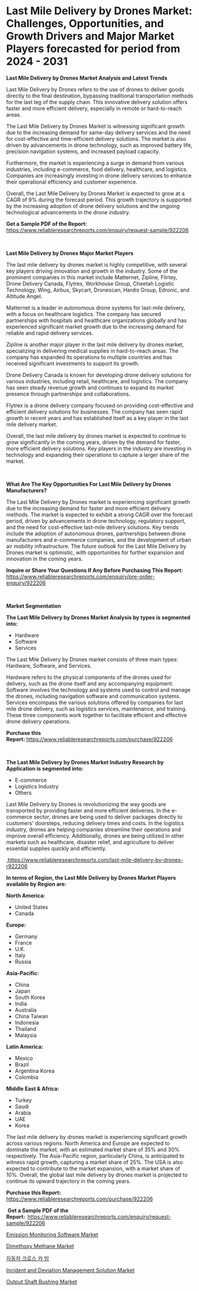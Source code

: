 <p><h1>Last Mile Delivery by Drones Market: Challenges, Opportunities, and Growth Drivers and Major Market Players forecasted for period from 2024 - 2031</h1></p><p><strong>Last Mile Delivery by Drones Market Analysis and Latest Trends</strong></p>
<p><p>Last Mile Delivery by Drones refers to the use of drones to deliver goods directly to the final destination, bypassing traditional transportation methods for the last leg of the supply chain. This innovative delivery solution offers faster and more efficient delivery, especially in remote or hard-to-reach areas.</p><p>The Last Mile Delivery by Drones Market is witnessing significant growth due to the increasing demand for same-day delivery services and the need for cost-effective and time-efficient delivery solutions. The market is also driven by advancements in drone technology, such as improved battery life, precision navigation systems, and increased payload capacity.</p><p>Furthermore, the market is experiencing a surge in demand from various industries, including e-commerce, food delivery, healthcare, and logistics. Companies are increasingly investing in drone delivery services to enhance their operational efficiency and customer experience.</p><p>Overall, the Last Mile Delivery by Drones Market is expected to grow at a CAGR of 9% during the forecast period. This growth trajectory is supported by the increasing adoption of drone delivery solutions and the ongoing technological advancements in the drone industry.</p></p>
<p><strong>Get a Sample PDF of the Report:&nbsp;</strong> <a href="https://www.reliableresearchreports.com/enquiry/request-sample/922206">https://www.reliableresearchreports.com/enquiry/request-sample/922206</a></p>
<p>&nbsp;</p>
<p><strong>Last Mile Delivery by Drones Major Market Players</strong></p>
<p><p>The last mile delivery by drones market is highly competitive, with several key players driving innovation and growth in the industry. Some of the prominent companies in this market include Matternet, Zipline, Flirtey, Drone Delivery Canada, Flytrex, Workhouse Group, Cheetah Logistic Technology, Wing, Airbus, Skycart, Dronescan, Hardis Group, Edronic, and Altitude Angel.</p><p>Matternet is a leader in autonomous drone systems for last-mile delivery, with a focus on healthcare logistics. The company has secured partnerships with hospitals and healthcare organizations globally and has experienced significant market growth due to the increasing demand for reliable and rapid delivery services.</p><p>Zipline is another major player in the last mile delivery by drones market, specializing in delivering medical supplies in hard-to-reach areas. The company has expanded its operations to multiple countries and has received significant investments to support its growth.</p><p>Drone Delivery Canada is known for developing drone delivery solutions for various industries, including retail, healthcare, and logistics. The company has seen steady revenue growth and continues to expand its market presence through partnerships and collaborations.</p><p>Flytrex is a drone delivery company focused on providing cost-effective and efficient delivery solutions for businesses. The company has seen rapid growth in recent years and has established itself as a key player in the last mile delivery market.</p><p>Overall, the last mile delivery by drones market is expected to continue to grow significantly in the coming years, driven by the demand for faster, more efficient delivery solutions. Key players in the industry are investing in technology and expanding their operations to capture a larger share of the market.</p></p>
<p>&nbsp;</p>
<p><strong>What Are The Key Opportunities For Last Mile Delivery by Drones Manufacturers?</strong></p>
<p><p>The Last Mile Delivery by Drones market is experiencing significant growth due to the increasing demand for faster and more efficient delivery methods. The market is expected to exhibit a strong CAGR over the forecast period, driven by advancements in drone technology, regulatory support, and the need for cost-effective last-mile delivery solutions. Key trends include the adoption of autonomous drones, partnerships between drone manufacturers and e-commerce companies, and the development of urban air mobility infrastructure. The future outlook for the Last Mile Delivery by Drones market is optimistic, with opportunities for further expansion and innovation in the coming years.</p></p>
<p><strong>Inquire or Share Your Questions If Any Before Purchasing This Report:</strong> <a href="https://www.reliableresearchreports.com/enquiry/pre-order-enquiry/922206">https://www.reliableresearchreports.com/enquiry/pre-order-enquiry/922206</a></p>
<p>&nbsp;</p>
<p><strong>Market Segmentation</strong></p>
<p><strong>The Last Mile Delivery by Drones Market Analysis by types is segmented into:</strong></p>
<p><ul><li>Hardware</li><li>Software</li><li>Services</li></ul></p>
<p><p>The Last Mile Delivery by Drones market consists of three main types: Hardware, Software, and Services. </p><p>Hardware refers to the physical components of the drones used for delivery, such as the drone itself and any accompanying equipment. Software involves the technology and systems used to control and manage the drones, including navigation software and communication systems. Services encompass the various solutions offered by companies for last mile drone delivery, such as logistics services, maintenance, and training. These three components work together to facilitate efficient and effective drone delivery operations.</p></p>
<p><strong>Purchase this Report:&nbsp;</strong><a href="https://www.reliableresearchreports.com/purchase/922206">https://www.reliableresearchreports.com/purchase/922206</a></p>
<p>&nbsp;</p>
<p><strong>The Last Mile Delivery by Drones Market Industry Research by Application is segmented into:</strong></p>
<p><ul><li>E-commerce</li><li>Logistics Industry</li><li>Others</li></ul></p>
<p><p>Last Mile Delivery by Drones is revolutionizing the way goods are transported by providing faster and more efficient deliveries. In the e-commerce sector, drones are being used to deliver packages directly to customers' doorsteps, reducing delivery times and costs. In the logistics industry, drones are helping companies streamline their operations and improve overall efficiency. Additionally, drones are being utilized in other markets such as healthcare, disaster relief, and agriculture to deliver essential supplies quickly and efficiently.</p></p>
<p><a href="https://www.reliableresearchreports.com/last-mile-delivery-by-drones-r922206">&nbsp;https://www.reliableresearchreports.com/last-mile-delivery-by-drones-r922206</a></p>
<p><strong>In terms of Region, the Last Mile Delivery by Drones Market Players available by Region are:</strong></p>
<p>
    <p> <strong> North America: </strong>
        <ul>
            <li>United States</li>
            <li>Canada</li>
        </ul>
        </p> 
    <p> <strong> Europe: </strong>
        <ul>
            <li>Germany</li>
            <li>France</li>
            <li>U.K.</li>
            <li>Italy</li>
            <li>Russia</li>
        </ul>
        </p> 
    <p> <strong> Asia-Pacific: </strong>
        <ul>
            <li>China</li>
            <li>Japan</li>
            <li>South Korea</li>
            <li>India</li>
            <li>Australia</li>
            <li>China Taiwan</li>
            <li>Indonesia</li>
            <li>Thailand</li>
            <li>Malaysia</li>
        </ul>
        </p> 
    <p> <strong> Latin America: </strong>
        <ul>
            <li>Mexico</li>
            <li>Brazil</li>
            <li>Argentina Korea</li>
            <li>Colombia</li>
        </ul>
        </p> 
    <p> <strong> Middle East & Africa: </strong>
        <ul>
            <li>Turkey</li>
            <li>Saudi</li>
            <li>Arabia</li>
            <li>UAE</li>
            <li>Korea</li>
        </ul>
    </p>
    </p>
<p><p>The last mile delivery by drones market is experiencing significant growth across various regions. North America and Europe are expected to dominate the market, with an estimated market share of 35% and 30% respectively. The Asia-Pacific region, particularly China, is anticipated to witness rapid growth, capturing a market share of 25%. The USA is also expected to contribute to the market expansion, with a market share of 10%. Overall, the global last mile delivery by drones market is projected to continue its upward trajectory in the coming years.</p></p>
<p><strong>Purchase this Report: </strong><a href="https://www.reliableresearchreports.com/purchase/922206">https://www.reliableresearchreports.com/purchase/922206</a></p>
<p>&nbsp;<strong>Get a Sample PDF of the Report:&nbsp;&nbsp;</strong><a href="https://www.reliableresearchreports.com/enquiry/request-sample/922206">https://www.reliableresearchreports.com/enquiry/request-sample/922206</a></p>
<p><strong></strong></p>
<p><p><a href="https://github.com/nicholepatriciadoylenwnrjr0/Market-Research-Report-List-2/blob/main/emission-monitoring-software-market.md">Emission Monitoring Software Market</a></p><p><a href="https://www.linkedin.com/pulse/dimethoxy-methane-market-research-report-provides-thorough-auufe?trackingId=Yt9CdWKjVpsKYi2sn%2BTx3A%3D%3D">Dimethoxy Methane Market</a></p><p><a href="https://github.com/laholand/Market-Research-Report-List-3/blob/main/607141253733.md">자동차 크로스 카 빔</a></p><p><a href="https://github.com/barbarakss89/Market-Research-Report-List-1/blob/main/incident-and-deviation-management-solution-market.md">Incident and Deviation Management Solution Market</a></p><p><a href="https://www.linkedin.com/pulse/decoding-output-shaft-bushing-market-metrics-share-trends-udo0e?trackingId=7Ct600%2FDS9WSH3f9t9eoUw%3D%3D">Output Shaft Bushing Market</a></p></p>